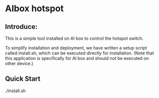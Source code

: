# AIbox hotspot 


## Introduce:

This is a simple tool installed on AI box to control the hotspot switch.

To simplify installation and deployment, we have written a setup script called install.sh, which can be executed directly for installation. (Note that this application is specifically for AI box and should not be executed on other device.)


## Quick Start

./install.sh
